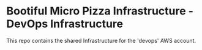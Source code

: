 # Bootiful Micro Pizza Infrastructure - DevOps Infrastructure

This repo contains the shared Infrastructure for the 'devops' AWS account.

